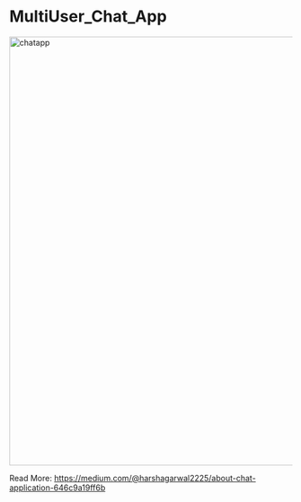 # MultiUser_Chat_App


<img width="764" alt="chatapp" src="https://github.com/king4404/MultiUser_Chat_App/assets/117922914/dd4d374e-6866-4b02-b56e-06872950c8eb">

 
Read More: https://medium.com/@harshagarwal2225/about-chat-application-646c9a19ff6b
